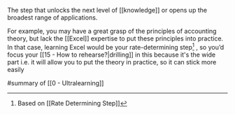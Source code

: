 The step that unlocks the next level of [[knowledge]] or opens up the broadest range of applications.

For example, you may have a great grasp of the principles of accounting theory, but lack the [[Excel]] expertise to put these principles into practice. In that case, learning Excel would be your rate-determining step[^1] , so you’d focus your [[15 - How to rehearse?|drilling]] in this because it's the wide part i.e. it will allow you to put the theory in practice, so it can stick more easily

#summary of [[0 - Ultralearning]]

[^1]: Based on [[Rate Determining Step]]
